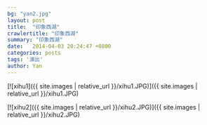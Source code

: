```yaml
---
bg: "yan2.jpg"
layout: post
title:  "印象西湖"
crawlertitle: "印象西湖"
summary: "印象西湖"
date:   2014-04-03 20:24:47 +0800
categories: posts
tags: '演出'
author: Yan
---
```


[![xihu1]({{ site.images | relative_url }}/xihu1.JPG)]({{ site.images | relative_url }}/xihu1.JPG)

[![xihu2]({{ site.images | relative_url }}/xihu2.JPG)]({{ site.images | relative_url }}/xihu2.JPG)
